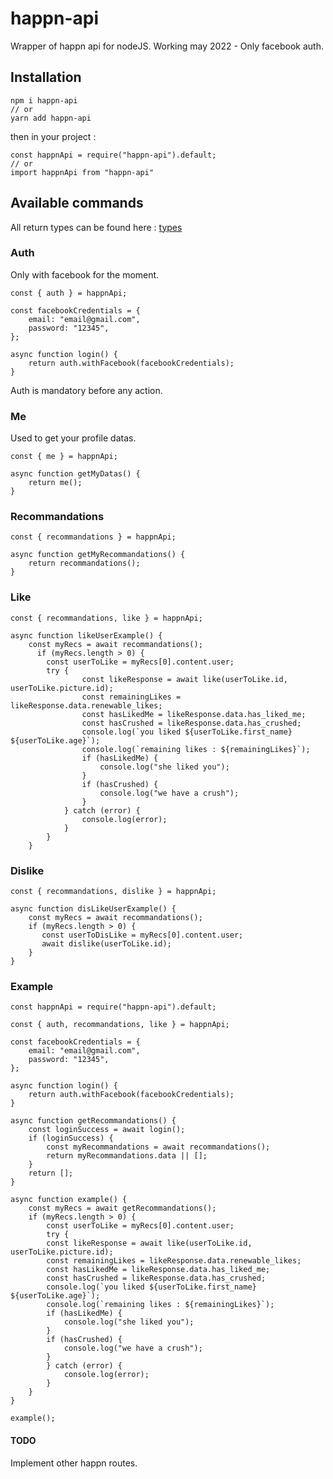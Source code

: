 # happn-api

Wrapper of happn api for nodeJS.
Working may 2022 - Only facebook auth.

## Installation

    npm i happn-api
    // or
    yarn add happn-api

then in your project :

    const happnApi = require("happn-api").default;
    // or
    import happnApi from "happn-api"

## Available commands

All return types can be found here : [types](https://github.com/christophe77/happn-api/tree/master/src/types)

### Auth

Only with facebook for the moment.

    const { auth } = happnApi;

    const facebookCredentials = {
        email: "email@gmail.com",
        password: "12345",
    };

    async function login() {
        return auth.withFacebook(facebookCredentials);
    }

Auth is mandatory before any action.

### Me

Used to get your profile datas.

    const { me } = happnApi;

    async function getMyDatas() {
        return me();
    }

### Recommandations

    const { recommandations } = happnApi;

    async function getMyRecommandations() {
        return recommandations();
    }

### Like

    const { recommandations, like } = happnApi;

    async function likeUserExample() {
        const myRecs = await recommandations();
          if (myRecs.length > 0) {
            const userToLike = myRecs[0].content.user;
            try {
                    const likeResponse = await like(userToLike.id, userToLike.picture.id);
                    const remainingLikes = likeResponse.data.renewable_likes;
                    const hasLikedMe = likeResponse.data.has_liked_me;
                    const hasCrushed = likeResponse.data.has_crushed;
                    console.log(`you liked ${userToLike.first_name} ${userToLike.age}`);
                    console.log(`remaining likes : ${remainingLikes}`);
                    if (hasLikedMe) {
                        console.log("she liked you");
                    }
                    if (hasCrushed) {
                        console.log("we have a crush");
                    }
                } catch (error) {
                    console.log(error);
                }
            }
        }

### Dislike

    const { recommandations, dislike } = happnApi;

    async function disLikeUserExample() {
        const myRecs = await recommandations();
        if (myRecs.length > 0) {
           const userToDisLike = myRecs[0].content.user;
           await dislike(userToLike.id);
        }
    }

### Example

    const happnApi = require("happn-api").default;

    const { auth, recommandations, like } = happnApi;

    const facebookCredentials = {
        email: "email@gmail.com",
        password: "12345",
    };

    async function login() {
        return auth.withFacebook(facebookCredentials);
    }

    async function getRecommandations() {
        const loginSuccess = await login();
        if (loginSuccess) {
            const myRecommandations = await recommandations();
            return myRecommandations.data || [];
        }
        return [];
    }

    async function example() {
        const myRecs = await getRecommandations();
        if (myRecs.length > 0) {
            const userToLike = myRecs[0].content.user;
            try {
            const likeResponse = await like(userToLike.id, userToLike.picture.id);
            const remainingLikes = likeResponse.data.renewable_likes;
            const hasLikedMe = likeResponse.data.has_liked_me;
            const hasCrushed = likeResponse.data.has_crushed;
            console.log(`you liked ${userToLike.first_name} ${userToLike.age}`);
            console.log(`remaining likes : ${remainingLikes}`);
            if (hasLikedMe) {
                console.log("she liked you");
            }
            if (hasCrushed) {
                console.log("we have a crush");
            }
            } catch (error) {
                console.log(error);
            }
        }
    }

    example();

#### TODO

Implement other happn routes.

